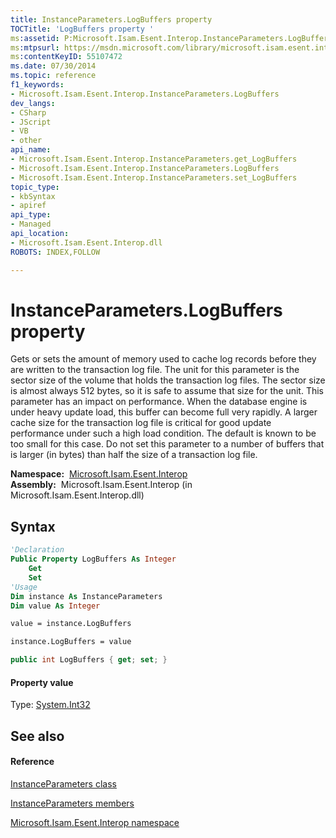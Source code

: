 ```yaml
---
title: InstanceParameters.LogBuffers property 
TOCTitle: 'LogBuffers property '
ms:assetid: P:Microsoft.Isam.Esent.Interop.InstanceParameters.LogBuffers
ms:mtpsurl: https://msdn.microsoft.com/library/microsoft.isam.esent.interop.instanceparameters.logbuffers(v=EXCHG.10)
ms:contentKeyID: 55107472
ms.date: 07/30/2014
ms.topic: reference
f1_keywords:
- Microsoft.Isam.Esent.Interop.InstanceParameters.LogBuffers
dev_langs:
- CSharp
- JScript
- VB
- other
api_name: 
- Microsoft.Isam.Esent.Interop.InstanceParameters.get_LogBuffers
- Microsoft.Isam.Esent.Interop.InstanceParameters.LogBuffers
- Microsoft.Isam.Esent.Interop.InstanceParameters.set_LogBuffers
topic_type: 
- kbSyntax
- apiref
api_type: 
- Managed
api_location: 
- Microsoft.Isam.Esent.Interop.dll
ROBOTS: INDEX,FOLLOW

---
```


# InstanceParameters.LogBuffers property

Gets or sets the amount of memory used to cache log records before they are written to the transaction log file. The unit for this parameter is the sector size of the volume that holds the transaction log files. The sector size is almost always 512 bytes, so it is safe to assume that size for the unit. This parameter has an impact on performance. When the database engine is under heavy update load, this buffer can become full very rapidly. A larger cache size for the transaction log file is critical for good update performance under such a high load condition. The default is known to be too small for this case. Do not set this parameter to a number of buffers that is larger (in bytes) than half the size of a transaction log file.

**Namespace:**  [Microsoft.Isam.Esent.Interop](./microsoft.isam.esent.interop-namespace.md)  
**Assembly:**  Microsoft.Isam.Esent.Interop (in Microsoft.Isam.Esent.Interop.dll)

## Syntax

``` vb
'Declaration
Public Property LogBuffers As Integer
    Get
    Set
'Usage
Dim instance As InstanceParameters
Dim value As Integer

value = instance.LogBuffers

instance.LogBuffers = value
```

``` csharp
public int LogBuffers { get; set; }
```

#### Property value

Type: [System.Int32](/dotnet/api/system.int32)  

## See also

#### Reference

[InstanceParameters class](./instanceparameters-class.md)

[InstanceParameters members](./instanceparameters-members.md)

[Microsoft.Isam.Esent.Interop namespace](./microsoft.isam.esent.interop-namespace.md)